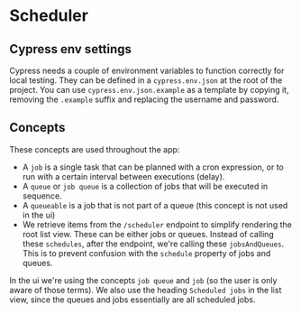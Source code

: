 # Scheduler

## Cypress env settings

Cypress needs a couple of environment variables to function correctly for local testing. They can be defined in a `cypress.env.json` at the root of the project. You can use `cypress.env.json.example` as a template by copying it, removing the `.example` suffix and replacing the username and password.

## Concepts

These concepts are used throughout the app:

-   A `job` is a single task that can be planned with a cron expression, or to run with a certain interval between executions (delay).
-   A `queue` or `job queue` is a collection of jobs that will be executed in sequence.
-   A `queueable` is a job that is not part of a queue (this concept is not used in the ui)
-   We retrieve items from the `/scheduler` endpoint to simplify rendering the root list view. These can be either jobs or queues. Instead of calling these `schedules`, after the endpoint, we're calling these `jobsAndQueues`. This is to prevent confusion with the `schedule` property of jobs and queues.

In the ui we're using the concepts `job queue` and `job` (so the user is only aware of those terms). We also use the heading `Scheduled jobs` in the list view, since the queues and jobs essentially are all scheduled jobs.
